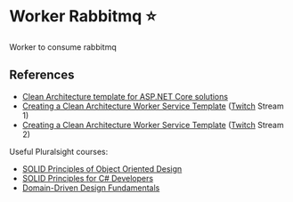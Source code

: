 # Worker Rabbitmq :star:

Worker to consume rabbitmq

## References

- [Clean Architecture template for ASP.NET Core solutions](https://github.com/ardalis/CleanArchitecture)
- [Creating a Clean Architecture Worker Service Template](https://www.youtube.com/watch?v=_jfnnAMNb94) ([Twitch](https://twitch.tv/ardalis) Stream 1)
- [Creating a Clean Architecture Worker Service Template](https://www.youtube.com/watch?v=Nttt33GoTXg) ([Twitch](https://twitch.tv/ardalis) Stream 2)

Useful Pluralsight courses:
- [SOLID Principles of Object Oriented Design](https://www.pluralsight.com/courses/principles-oo-design)
- [SOLID Principles for C# Developers](https://www.pluralsight.com/courses/csharp-solid-principles)
- [Domain-Driven Design Fundamentals](https://www.pluralsight.com/courses/domain-driven-design-fundamentals)
